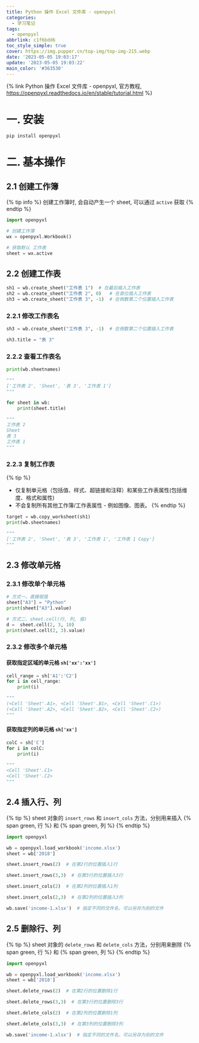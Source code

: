 ```yaml
---
title: Python 操作 Excel 文件库 - openpyxl
categories:
  - 学习笔记
tags:
  - openpyxl
abbrlink: c1f6bdd6
toc_style_simple: true
cover: https://img.pupper.cn/top-img/top-img-215.webp
date: '2023-05-05 19:03:17'
update: '2023-05-05 19:03:22'
main_color: '#363530'
---
```


<!-- {% link title,description,link %} -->
{% link  Python 操作 Excel 文件库 - openpyxl, 官方教程, https://openpyxl.readthedocs.io/en/stable/tutorial.html %}

# 一. 安装

```sh 
pip install openpyxl
```

# 二. 基本操作

## 2.1 创建工作簿

{% tip info %}
创建工作簿时, 会自动产生一个 sheet, 可以通过 `active` 获取
{% endtip %}

```Python
import openpyxl

# 创建工作簿
wx = openpyxl.Workbook()

# 获取默认 工作表
sheet = wx.active
```

## 2.2 创建工作表

```Python 
sh1 = wb.create_sheet("工作表 1")  # 在最后插入工作表
sh2 = wb.create_sheet("工作表 2", 0)   # 在首位插入工作表
sh3 = wb.create_sheet("工作表 3", -1)  # 在倒数第二个位置插入工作表
```

### 2.2.1 修改工作表名

```Python 
sh3 = wb.create_sheet("工作表 3", -1)  # 在倒数第二个位置插入工作表

sh3.title = "表 3"
```

### 2.2.2 查看工作表名

```Python
print(wb.sheetnames)

"""
['工作表 2', 'Sheet', '表 3', '工作表 1']
"""
```

```Python
for sheet in wb:
    print(sheet.title)

"""
工作表 2
Sheet
表 3
工作表 1
"""
```

### 2.2.3 复制工作表

{% tip %}
- 仅复制单元格（包括值、样式、超链接和注释）和某些工作表属性(包括维度、格式和属性)
- 不会复制所有其他工作簿/工作表属性 - 例如图像、图表。
{% endtip %}

```Python
target = wb.copy_worksheet(sh1)
print(wb.sheetnames)

"""
['工作表 2', 'Sheet', '表 3', '工作表 1', '工作表 1 Copy']
"""
```

## 2.3 修改单元格

### 2.3.1 修改单个单元格

```Python
# 方式一、直接赋值
sheet["A3"] = "Python"
print(sheet["A3"].value)

# 方式二、sheet.cell(行, 列, 值)
d =  sheet.cell(2, 3, 10)
print(sheet.cell(2, 3).value)
```

### 2.3.2 修改多个单元格

#### 获取指定区域的单元格 `sh['xx':'xx']`
```Python
cell_range = sh['A1':'C2']
for i in cell_range:
    print(i)

"""
(<Cell 'Sheet'.A1>, <Cell 'Sheet'.B1>, <Cell 'Sheet'.C1>)
(<Cell 'Sheet'.A2>, <Cell 'Sheet'.B2>, <Cell 'Sheet'.C2>)
"""
```

#### 获取指定列的单元格 `sh['xx']`
```Python
colC = sh['C']
for i in colC:
    print(i)

"""
<Cell 'Sheet'.C1>
<Cell 'Sheet'.C2>
"""
```

## 2.4 插入行、列

{% tip %}
sheet 对象的 `insert_rows` 和 `insert_cols` 方法，分别用来插入 {% span green, 行 %} 和 {% span green, 列 %}
{% endtip %}

```Python
import openpyxl

wb = openpyxl.load_workbook('income.xlsx')
sheet = wb['2018']

sheet.insert_rows(2)  # 在第2行的位置插入1行

sheet.insert_rows(3,3)  # 在第3行的位置插入3行

sheet.insert_cols(2)  # 在第2列的位置插入1列

sheet.insert_cols(2,3)  # 在第2列的位置插入3列

wb.save('income-1.xlsx')  # 指定不同的文件名，可以另存为别的文件
```

## 2.5 删除行、列

{% tip %}
sheet 对象的 `delete_rows` 和 `delete_cols` 方法，分别用来删除 {% span green, 行 %} 和 {% span green, 列 %}
{% endtip %}

```Python
import openpyxl

wb = openpyxl.load_workbook('income.xlsx')
sheet = wb['2018']

sheet.delete_rows(2)  # 在第2行的位置删除1行

sheet.delete_rows(3,3)  # 在第3行的位置删除3行

sheet.delete_cols(2)  # 在第2列的位置删除1列

sheet.delete_cols(3,3)  # 在第3列的位置删除3列

wb.save('income-1.xlsx')  # 指定不同的文件名，可以另存为别的文件
```
